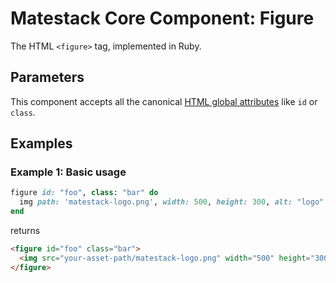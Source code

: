 # Matestack Core Component: Figure

The HTML `<figure>` tag, implemented in Ruby.

## Parameters
This component accepts all the canonical [HTML global attributes](https://www.w3schools.com/tags/ref_standardattributes.asp) like `id` or `class`.

## Examples

### Example 1: Basic usage

```ruby
figure id: "foo", class: "bar" do
  img path: 'matestack-logo.png', width: 500, height: 300, alt: "logo"
end
```

returns

```html
<figure id="foo" class="bar">
  <img src="your-asset-path/matestack-logo.png" width="500" height="300" alt="logo"/>
</figure>
```
